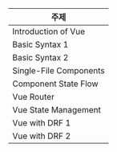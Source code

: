 | 주제                   |
| ---------------------- |
| Introduction of Vue    |
| Basic Syntax 1         |
| Basic Syntax 2         |
| Single-File Components |
| Component State Flow   |
| Vue Router             |
| Vue State Management   |
| Vue with DRF 1         |
| Vue with DRF 2         |